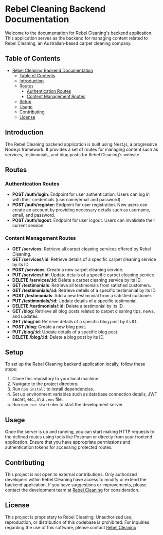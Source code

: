 # Rebel Cleaning Backend Documentation

Welcome to the documentation for Rebel Cleaning's backend application. This application serves as the backend for managing content related to Rebel Cleaning, an Australian-based carpet cleaning company.

## Table of Contents
- [Rebel Cleaning Backend Documentation](#rebel-cleaning-backend-documentation)
  - [Table of Contents](#table-of-contents)
  - [Introduction](#introduction)
  - [Routes](#routes)
    - [Authentication Routes](#authentication-routes)
    - [Content Management Routes](#content-management-routes)
  - [Setup](#setup)
  - [Usage](#usage)
  - [Contributing](#contributing)
  - [License](#license)

## Introduction

The Rebel Cleaning backend application is built using Nest.js, a progressive Node.js framework. It provides a set of routes for managing content such as services, testimonials, and blog posts for Rebel Cleaning's website.

## Routes

### Authentication Routes

- **POST /auth/login**: Endpoint for user authentication. Users can log in with their credentials (username/email and password).
- **POST /auth/register**: Endpoint for user registration. New users can create an account by providing necessary details such as username, email, and password.
- **POST /auth/logout**: Endpoint for user logout. Users can invalidate their current session.

### Content Management Routes

- **GET /services**: Retrieve all carpet cleaning services offered by Rebel Cleaning.
- **GET /services/:id**: Retrieve details of a specific carpet cleaning service by its ID.
- **POST /services**: Create a new carpet cleaning service.
- **PUT /services/:id**: Update details of a specific carpet cleaning service.
- **DELETE /services/:id**: Delete a carpet cleaning service by its ID.
- **GET /testimonials**: Retrieve all testimonials from satisfied customers.
- **GET /testimonials/:id**: Retrieve details of a specific testimonial by its ID.
- **POST /testimonials**: Add a new testimonial from a satisfied customer.
- **PUT /testimonials/:id**: Update details of a specific testimonial.
- **DELETE /testimonials/:id**: Delete a testimonial by its ID.
- **GET /blog**: Retrieve all blog posts related to carpet cleaning tips, news, and updates.
- **GET /blog/:id**: Retrieve details of a specific blog post by its ID.
- **POST /blog**: Create a new blog post.
- **PUT /blog/:id**: Update details of a specific blog post.
- **DELETE /blog/:id**: Delete a blog post by its ID.

## Setup

To set up the Rebel Cleaning backend application locally, follow these steps:

1. Clone this repository to your local machine.
2. Navigate to the project directory.
3. Run `npm install` to install dependencies.
4. Set up environment variables such as database connection details, JWT secret, etc., in a `.env` file.
5. Run `npm run start:dev` to start the development server.

## Usage

Once the server is up and running, you can start making HTTP requests to the defined routes using tools like Postman or directly from your frontend application. Ensure that you have appropriate permissions and authentication tokens for accessing protected routes.

## Contributing

This project is not open to external contributions. Only authorized developers within Rebel Cleaning have access to modify or extend the backend application. If you have suggestions or improvements, please contact the development team at [Rebel Cleaning](mailto:info@rebelcleaning.com.au) for consideration.

## License

This project is proprietary to Rebel Cleaning. Unauthorized use, reproduction, or distribution of this codebase is prohibited. For inquiries regarding the use of this software, please contact [Rebel Cleaning](mailto:info@rebelcleaning.com.au).
